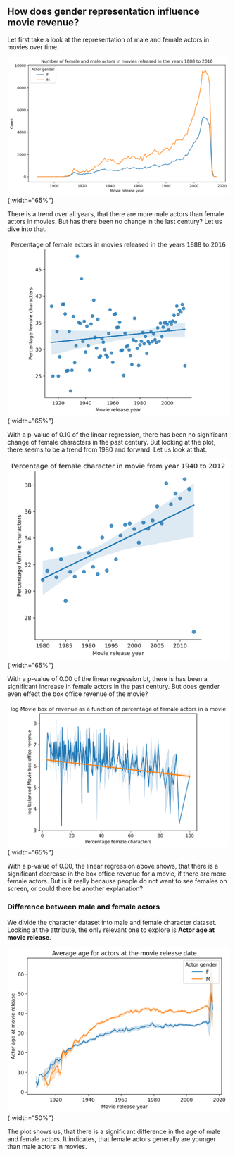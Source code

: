 ## How does gender representation influence movie revenue?

Let first take a look at the representation of male and female actors in movies over time.

![Male and female actor count on for each movie release year](figures/gender/gender_count_release_year.png){:width="65%"}

There is a trend over all years, that there are more male actors than female actors in movies. But has there been no change in the last century? Let us dive into that.

![Development of percentage of female actors over time](figures/gender/female_percentage_release_year.png){:width="65%"}

With a p-value of 0.10 of the linear regression, there has been no significant change of female characters in the past century. But looking at the plot, there seems to be a trend from 1980 and forward. Let us look at that.


![Development of percentage of female actors over time](figures/gender/female_percentage_release_year_filtered.png){:width="65%"}


With a p-value of 0.00 of the linear regression bt, there is has been a significant increase in female actors in the past century. But does gender even effect the box office revenue of the movie?

![Movie box office revenue given as a function of percentage of female actor in a given movie](figures/gender/female_percentage_revenue.png){:width="65%"}

With a p-value of 0.00, the linear regression above shows, that there is a significant decrease in the box office revenue for a movie, if there are more female actors. But is it really because people do not want to see females on screen, or could there be another explanation?

### Difference between male and female actors

We divide the character dataset into male and female character dataset. Looking at the attribute, the only relevant one to explore is **Actor age at movie release**.

![Male and female distribution](figures/gender/gender_age.png){:width="50%"}

The plot shows us, that there is a significant difference in the age of male and female actors. It indicates, that female actors generally are younger than male actors in movies.